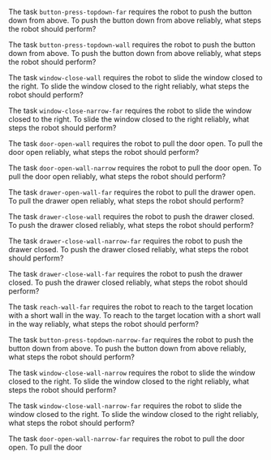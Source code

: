 

The task `button-press-topdown-far` requires the robot to push the button down from above.
To push the button down from above reliably, what steps the robot should perform?

The task `button-press-topdown-wall` requires the robot to push the button down from above.
To push the button down from above reliably, what steps the robot should perform?

The task `window-close-wall` requires the robot to slide the window closed to the right.
To slide the window closed to the right reliably, what steps the robot should perform?

The task `window-close-narrow-far` requires the robot to slide the window closed to the right.
To slide the window closed to the right reliably, what steps the robot should perform?

The task `door-open-wall` requires the robot to pull the door open.
To pull the door open reliably, what steps the robot should perform?

The task `door-open-wall-narrow` requires the robot to pull the door open.
To pull the door open reliably, what steps the robot should perform?

The task `drawer-open-wall-far` requires the robot to pull the drawer open.
To pull the drawer open reliably, what steps the robot should perform?

The task `drawer-close-wall` requires the robot to push the drawer closed.
To push the drawer closed reliably, what steps the robot should perform?

The task `drawer-close-wall-narrow-far` requires the robot to push the drawer closed.
To push the drawer closed reliably, what steps the robot should perform?

The task `drawer-close-wall-far` requires the robot to push the drawer closed.
To push the drawer closed reliably, what steps the robot should perform?

The task `reach-wall-far` requires the robot to reach to the target location with a short wall in the way.
To reach to the target location with a short wall in the way reliably, what steps the robot should perform?

The task `button-press-topdown-narrow-far` requires the robot to push the button down from above.
To push the button down from above reliably, what steps the robot should perform?

The task `window-close-wall-narrow` requires the robot to slide the window closed to the right.
To slide the window closed to the right reliably, what steps the robot should perform?

The task `window-close-wall-narrow-far` requires the robot to slide the window closed to the right.
To slide the window closed to the right reliably, what steps the robot should perform?

The task `door-open-wall-narrow-far` requires the robot to pull the door open.
To pull the door